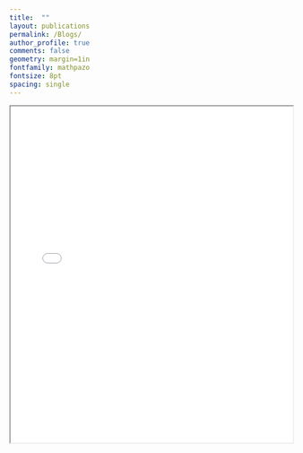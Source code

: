 ```yaml
---
title:  ""
layout: publications
permalink: /Blogs/
author_profile: true
comments: false
geometry: margin=1in
fontfamily: mathpazo
fontsize: 8pt
spacing: single
---
```


<iframe src="/assets/path-to-your-slides.pdf" width="100%" height="600px"></iframe>

<!--
Blog Page

{% for post in site.posts %}
  {% include archive-single.html %}
{% endfor %}
-->

